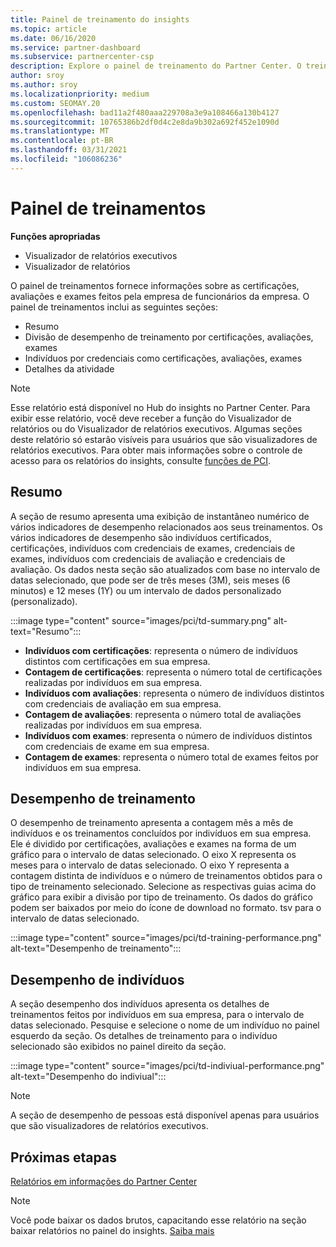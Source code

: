 ```yaml
---
title: Painel de treinamento do insights
ms.topic: article
ms.date: 06/16/2020
ms.service: partner-dashboard
ms.subservice: partnercenter-csp
description: Explore o painel de treinamento do Partner Center. O treinamento é um dos relatórios disponíveis na área de informações de parceiros do Partner Center (PCI).
author: sroy
ms.author: sroy
ms.localizationpriority: medium
ms.custom: SEOMAY.20
ms.openlocfilehash: bad11a2f480aaa229708a3e9a108466a130b4127
ms.sourcegitcommit: 10765386b2df0d4c2e8da9b302a692f452e1090d
ms.translationtype: MT
ms.contentlocale: pt-BR
ms.lasthandoff: 03/31/2021
ms.locfileid: "106086236"
---
```

# <a name="trainings-dashboard"></a>Painel de treinamentos

**Funções apropriadas**

- Visualizador de relatórios executivos
- Visualizador de relatórios

O painel de treinamentos fornece informações sobre as certificações, avaliações e exames feitos pela empresa de funcionários da empresa. O painel de treinamentos inclui as seguintes seções:

- Resumo
- Divisão de desempenho de treinamento por certificações, avaliações, exames
- Indivíduos por credenciais como certificações, avaliações, exames
- Detalhes da atividade

>[!NOTE] 
>Esse relatório está disponível no Hub do insights no Partner Center. Para exibir esse relatório, você deve receber a função do Visualizador de relatórios ou do Visualizador de relatórios executivos. Algumas seções deste relatório só estarão visíveis para usuários que são visualizadores de relatórios executivos. Para obter mais informações sobre o controle de acesso para os relatórios do insights, consulte [funções de PCI](pci-roles.md).

## <a name="summary"></a>Resumo

A seção de resumo apresenta uma exibição de instantâneo numérico de vários indicadores de desempenho relacionados aos seus treinamentos. Os vários indicadores de desempenho são indivíduos certificados, certificações, indivíduos com credenciais de exames, credenciais de exames, indivíduos com credenciais de avaliação e credenciais de avaliação. Os dados nesta seção são atualizados com base no intervalo de datas selecionado, que pode ser de três meses (3M), seis meses (6 minutos) e 12 meses (1Y) ou um intervalo de dados personalizado (personalizado). 

:::image type="content" source="images/pci/td-summary.png" alt-text="Resumo":::

- **Indivíduos com certificações**: representa o número de indivíduos distintos com certificações em sua empresa.
- **Contagem de certificações**: representa o número total de certificações realizadas por indivíduos em sua empresa.
- **Indivíduos com avaliações**: representa o número de indivíduos distintos com credenciais de avaliação em sua empresa. 
- **Contagem de avaliações**: representa o número total de avaliações realizadas por indivíduos em sua empresa.
- **Indivíduos com exames**: representa o número de indivíduos distintos com credenciais de exame em sua empresa. 
- **Contagem de exames**: representa o número total de exames feitos por indivíduos em sua empresa.

## <a name="training-performance"></a>Desempenho de treinamento

O desempenho de treinamento apresenta a contagem mês a mês de indivíduos e os treinamentos concluídos por indivíduos em sua empresa. Ele é dividido por certificações, avaliações e exames na forma de um gráfico para o intervalo de datas selecionado. O eixo X representa os meses para o intervalo de datas selecionado. O eixo Y representa a contagem distinta de indivíduos e o número de treinamentos obtidos para o tipo de treinamento selecionado. Selecione as respectivas guias acima do gráfico para exibir a divisão por tipo de treinamento. Os dados do gráfico podem ser baixados por meio do ícone de download no formato. tsv para o intervalo de datas selecionado.

:::image type="content" source="images/pci/td-training-performance.png" alt-text="Desempenho de treinamento":::

## <a name="individuals-performance"></a>Desempenho de indivíduos

A seção desempenho dos indivíduos apresenta os detalhes de treinamentos feitos por indivíduos em sua empresa, para o intervalo de datas selecionado. Pesquise e selecione o nome de um indivíduo no painel esquerdo da seção. Os detalhes de treinamento para o indivíduo selecionado são exibidos no painel direito da seção.

:::image type="content" source="images/pci/td-indiviual-performance.png" alt-text="Desempenho do indiviual":::

>[!NOTE] 
> A seção de desempenho de pessoas está disponível apenas para usuários que são visualizadores de relatórios executivos. 

## <a name="next-steps"></a>Próximas etapas

[Relatórios em informações do Partner Center](partner-center-insights.md)

>[!NOTE] 
> Você pode baixar os dados brutos, capacitando esse relatório na seção baixar relatórios no painel do insights. [Saiba mais](pci-download-reports.md)